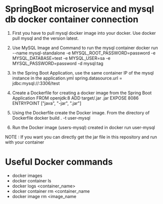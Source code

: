 # SpringBoot microservice and mysql db docker container connection

1. First you have to pull mysql docker image into your docker. Use docker pull mysql and the version latest.

2. Use MySQL Image and Command to run the mysql container 
docker run --name mysql-standalone -e MYSQL_ROOT_PASSWORD=password -e MYSQL_DATABASE=test -e MYSQL_USER=sa -e MYSQL_PASSWORD=password -d mysql:tag

3. In the Spring Boot Application, use the same container IP of the mysql instance in the application.yml spring.datasource.url = jdbc:mysql://<Container-IP>:3306/test

4. Create a Dockerfile for creating a docker image from the Spring Boot Application 
FROM openjdk:8 
ADD target/<jar-file>.jar <destination-filename>.jar 
EXPOSE 8086 ENTRYPOINT ["java", "-jar", "<filename>.jar"]

5. Using the Dockerfile create the Docker image. From the directory of Dockerfile 
docker build . -t user-mysql

6. Run the Docker image (users-mysql) created in 
docker run user-mysql

NOTE : If you want you can directly get the jar file in this repository and run with your container

# Useful Docker commands

- docker images
- docker container ls
- docker logs <container_name>
- docker container rm <container_name
- docker image rm <image_name
